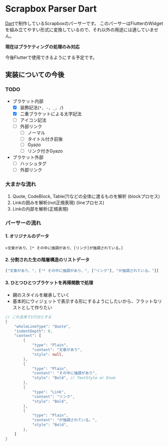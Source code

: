 
# Scrapbox Parser Dart

[Dart](https://dart.dev/)で制作しているScrapboxのパーサーです。
このパーサーはFlutterのWidgetを組み立てやすい形式に変換しているので、それ以外の用途には適していません。

**現在はブラケティングの処理のみ対応**

今後Flutterで使用できるようにする予定です。

## 実装についての今後

### TODO

- ブラケット内部
    - [x] 装飾記法(`*, -, _, /`)
    - [x] 二重ブラケットによる太字記法
    - [ ] アイコン記法
    - [ ] 外部リンク
        - [ ] ノーマル
        - [ ] タイトル付き前後
        - [ ] Gyazo
        - [ ] リンク付きGyazo
- ブラケット外部
    - [ ] ハッシュタグ
    - [ ] 外部リンク

### 大まかな流れ

1. Quote, CodeBlock, Table(?)などの全体に渡るものを解析 (blockプロセス)
2. Linkの囲みを解析(not正規表現) (lineプロセス)
3. Linkの内部を解析(正規表現)


### パーサーの流れ

#### 1. オリジナルのデータ

```text
>文章があり、[* その中に強調があり、[リンク]が強調されている。]
```

#### 2. 分割された生の階層構造のリストデータ

```dart
["文章があり、", ["* その中に強調があり、", ["リンク"], "が強調されている。"]]
```

#### 3. ひとつひとつブラケットを再帰関数で処理
- 親のスタイルを継承していく
- 基本的にウィジェットで表示する形にするようにしたいから、フラットなリストとして作りたい

```dart
// これ全体で1行分とする
{
    "wholeLineYype": "Quote",
    "indentDepth": 0,
    "content": [
        {
            "type": "Plain",
            "content": "文章があり",
            "style": null,
        },
        {
            "type": "Plain",
            "content": "その中に強調があり",
            "style": "Bold", // TextStyle or Enum
        },
        {
            "type": "Link",
            "content": "リンク",
            "style": "Bold",
        },
        {
            "type": "Plain",
            "content": "が強調されている。",
            "style": "Bold",
        },
    ]
}
```